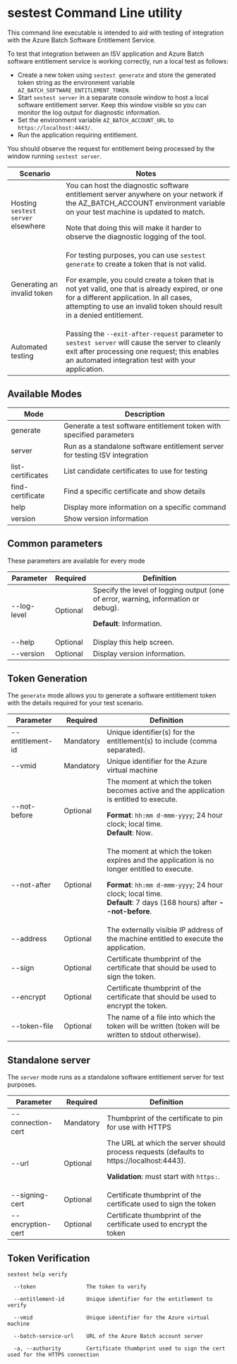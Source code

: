 # sestest Command Line utility

This command line executable is intended to aid with testing of integration with the Azure Batch Software Entitlement Service.

To test that integration between an ISV application and Azure Batch software entitlement service is working correctly, run a local test as follows:

* Create a new token using `sestest generate` and store the generated token string as the environment variable `AZ_BATCH_SOFTWARE_ENTITLEMENT_TOKEN`.
* Start `sestest server` in a separate console window to host a local software entitlement server. Keep this window visible so you can monitor the log output for diagnostic information.
* Set the environment variable `AZ_BATCH_ACCOUNT_URL` to `https://localhost:4443/`.
* Run the application requiring entitlement.

You should observe the request for entitlement being processed by the window running `sestest server`.

| Scenario                           | Notes                                                                                                                                                                                                                                                                                                                |
| ---------------------------------- | -------------------------------------------------------------------------------------------------------------------------------------------------------------------------------------------------------------------------------------------------------------------------------------------------------------------- |
| Hosting `sestest server` elsewhere | You can host the diagnostic software entitlement server anywhere on your network if the AZ_BATCH_ACCOUNT environment variable on your test machine is updated to match. <p/> Note that doing this will make it harder to observe the diagnostic logging of the tool.                                                 |
| Generating an invalid token        | For testing purposes, you can use `sestest generate` to create a token that is not valid. <p/> For example, you could create a token that is not yet valid, one that is already expired, or one for a different application. In all cases, attempting to use an invalid token should result in a denied entitlement. |
| Automated testing                  | Passing the `--exit-after-request` parameter to `sestest server` will cause the server to cleanly exit after processing one request; this enables an automated integration test with your application.                                                                                                               |

## Available Modes

| Mode                | Description                                                                 |
| ------------------- | --------------------------------------------------------------------------- |
| generate            | Generate a test software entitlement token with specified parameters        |
| server              | Run as a standalone software entitlement server for testing ISV integration |
| list-certificates   | List candidate certificates to use for testing                              |
| find-certificate    | Find a specific certificate and show details                                |
| help                | Display more information on a specific command                              |
| version             | Show version information                                                    |

## Common parameters

These parameters are available for every mode

| Parameter                        | Required  | Definition                                                                                                           |
| -------------------------------- | --------- | -------------------------------------------------------------------------------------------------------------------- |
| --log-level                      | Optional  | Specify the level of logging output (one of error, warning, information or debug). <p/> **Default**: Information.    |
| --help                           | Optional  | Display this help screen.                                                                                            |
| --version                        | Optional  | Display version information.                                                                                         |

## Token Generation 

The `generate` mode allows you to generate a software entitlement token with the details required for your test scenario.

| Parameter         | Required  | Definition                                                                                                                                                                                                                        |
| ----------------- | --------- | --------------------------------------------------------------------------------------------------------------------------------------------------------------------------------------------------------------------------------- |
| --entitlement-id  | Mandatory | Unique identifier(s) for the entitlement(s) to include (comma separated).                                                                                                                                                         |
| --vmid            | Mandatory | Unique identifier for the Azure virtual machine                                                                                                                                                                                   |
| --not-before      | Optional  | The moment at which the token becomes active and the application is entitled to execute. <p/> **Format**: `hh:mm d-mmm-yyyy`; 24 hour clock; local time. <br/> **Default**: Now.                                                  |
| --not-after       | Optional  | The moment at which the token expires and the application is no longer entitled to execute. <p/> **Format**: `hh:mm d-mmm-yyyy`; 24 hour clock; local time. <br/> **Default**: 7 days (168 hours) after **--not-before**.         |
| --address         | Optional  | The externally visible IP address of the machine entitled to execute the application.                                                                                                                                             |
| --sign            | Optional  | Certificate thumbprint of the certificate that should be used to sign the token.                                                                                                                                                  |
| --encrypt         | Optional  | Certificate thumbprint of the certificate that should be used to encrypt the token.                                                                                                                                               |
| --token-file      | Optional  | The name of a file into which the token will be written (token will be written to stdout otherwise).                                                                                                                              |

## Standalone server

The `server` mode runs as a standalone software entitlement server for test purposes.

| Parameter                      | Required  | Definition                                                                                                                               |
| ------------------------------ | --------- | ---------------------------------------------------------------------------------------------------------------------------------------- |
| --connection-cert              | Mandatory | Thumbprint of the certificate to pin for use with HTTPS                                                                                  |
| --url                          | Optional  | The URL at which the server should process requests (defaults to https://localhost:4443). <p/> **Validation**: must start with `https:`. |
| --signing-cert                 | Optional  | Certificate thumbprint of the certificate used to sign the token                                                                         |
| --encryption-cert              | Optional  | Certificate thumbprint of the certificate used to encrypt the token                                                                      |



## Token Verification

```
sestest help verify

  --token                The token to verify

  --entitlement-id       Unique identifier for the entitlement to verify

  --vmid                 Unique identifier for the Azure virtual machine

  --batch-service-url    URL of the Azure Batch account server

  -a, --authority        Certificate thumbprint used to sign the cert used for the HTTPS connection
```


